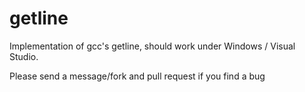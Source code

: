 # getline
Implementation of gcc's getline, should work under Windows / Visual Studio.

Please send a message/fork and pull request if you find a bug
